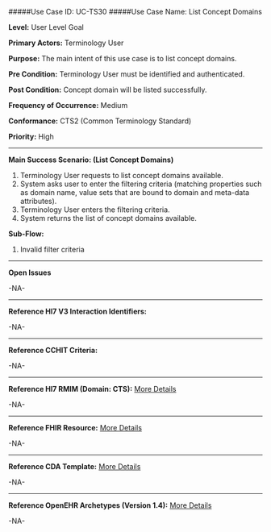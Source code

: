 #####Use Case ID: UC-TS30
#####Use Case Name: List Concept Domains

**Level:**                     User Level Goal

**Primary Actors:**            Terminology User  

**Purpose:**                   The main intent of this use case is to list concept domains.

**Pre Condition:**             Terminology User must be identified and authenticated. 

**Post Condition:**            Concept domain will be listed successfully.

**Frequency of Occurrence:**   Medium

**Conformance:**             	 CTS2 (Common Terminology Standard)

**Priority:**                  High
__________________________________________________________
**Main Success Scenario: (List Concept Domains)**

1.	Terminology User requests to list concept domains available.
2.	System asks user to enter the filtering criteria (matching properties such as domain name, value sets that are bound to domain and meta-data attributes).
3.	Terminology User enters the filtering criteria.
4.	System returns the list of concept domains available.

**Sub-Flow:**

1. Invalid filter criteria

_______________________________________________________________
**Open Issues**

-NA-
_______________________________________________________________
**Reference Hl7 V3 Interaction Identifiers:**

-NA-
_______________________________________________________________
**Reference CCHIT Criteria:**

-NA-

_______________________________________________________________
**Reference Hl7 RMIM (Domain: CTS):** [More Details](http://www.hl7.org/implement/standards/product_brief.cfm?product_id=306)

-NA-

_______________________________________________________________
**Reference FHIR Resource:** [More Details](http://www.hl7.org/implement/standards/fhir/resourcelist.html)

-NA-
_______________________________________________________________
**Reference CDA Template:** [More Details](http://www.hl7.org/Special/committees/structure/index.cfm)

-NA-
_______________________________________________________________
**Reference OpenEHR Archetypes (Version 1.4):** [More Details](http://www.openehr.org/ckm/)

-NA-


